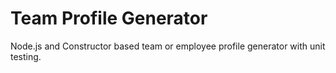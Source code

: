 # Team Profile Generator
Node.js and Constructor based team or employee profile generator with unit testing.
